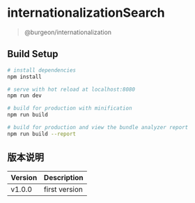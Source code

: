 <!--
 * @Author: your name
 * @Date: 2021-05-24 13:17:25
 * @LastEditTime: 2021-05-24 14:26:30
 * @LastEditors: your name
 * @Description: In User Settings Edit
 * @FilePath: /i18n/README.md
-->
# internationalizationSearch

> @burgeon/internationalization

## Build Setup

``` bash
# install dependencies
npm install

# serve with hot reload at localhost:8080
npm run dev

# build for production with minification
npm run build

# build for production and view the bundle analyzer report
npm run build --report
```
## 版本说明

|  Version  |  Description  |
|  ---  | --- |
| v1.0.0 |  first version   |